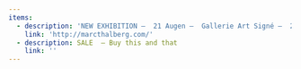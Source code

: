 ```yaml
---
items:
  - description: 'NEW EXHIBITION —  21 Augen —  Gallerie Art Signé —  29.3.2019, 19:00 Uhr '
    link: 'http://marcthalberg.com/'
  - description: SALE  — Buy this and that
    link: ''
---
```


